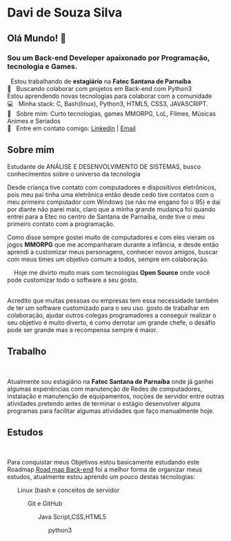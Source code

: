 # Davi de Souza Silva
## Olá Mundo! 👋
### Sou um Back-end Developer apaixonado por Programação, tecnologia e Games.

   &nbsp; Estou trabalhando de **estagiário** na **Fatec Santana de Parnaíba**
 <br/> :purple_heart: &nbsp; Buscando colaborar com projetos em Back-end com Python3
 <br/> Estou aprendendo novas tecnologias para colaborar com a comunidade
 <br/> :computer: &nbsp; Minha stack: C, Bash(linux), Python3, HTML5, CSS3, JAVASCRIPT.
 <br/> 💬  &nbsp; Sobre mim: Curto tecnologias, games MMORPG, LoL, Filmes, Músicas Animes e Seriados
 <br/> :email: &nbsp; Entre em contato comigo: 
 [Linkedin](https://www.linkedin.com/in/davi-souza-silva-ab329a109/) | [Email](mailto:davi.silva41@fatec.sp.gov.br)

<h2>Sobre mim</h2>
<p>Estudante de ANÁLISE E DESENVOLVIMENTO DE SISTEMAS, busco conhecimentos sobre o universo da tecnologia
   </p>
   <p>Desde criança tive contato com computadores e dispositivos eletrônicos, pois meu pai tinha uma eletrônica então desde cedo tive contatos com o meu primeiro computador com Windows (se não me engano foi o 95) e dai por diante não parei mais, claro que a minha grande mudança foi quando entrei para a Etec no centro de Santana de Parnaíba, onde tive o meu primeiro contato com a programação.
   </p>
  <p>Como disse sempre gostei muito de computadores e com eles vieram os jogos <b>MMORPG</b>  que me acompanharam durante a infância, e desde então aprendi a customizar meus personagens, conhecer novos amigos, buscar com meus times um objetivo comum a todos, sempre em colaboração.</p>
    <p>&nbsp&nbsp&nbsp&nbspHoje me divirto muito mais com tecnologias <b>Open Source</b> onde você pode customizar todo o software a seu gosto.
   </p>
    <br>Acredito que muitas pessoas ou empresas tem essa necessidade também de ter um software customizado para o seu uso. gosto de trabalhar em colaboração, ajudar outros colegas programadores a conseguir realizar o seu objetivo é muito diverto, é como derrotar um grande chefe, o desáfio pode ser grande mas a recompensa sempre é maior.
   </br>
    
<h2>Trabalho</h2>
  &nbsp&nbsp&nbsp&nbsp<p>Atualmente sou estagiário na <b>Fatec Santana de Parnaíba</b> onde já ganhei algumas experiências com manutenção de Redes de computadores, instalação e manutenção de equipamentos, noções de servidor entre outras atividades pretendo antes de terminar o estágio desenvolver alguns programas para facilitar algumas atividades que faço manualmente hoje.
</p>
<h2> Estudos</h2>
  &nbsp&nbsp&nbsp&nbsp<p>Para conquistar meus Objetivos estou basicamente estudando este Roadmap <a href="https://roadmap.sh/backend">Road map Back-end</a> foi a melhor forma de organizar meus estudos, atualmente estou aprendo um pouco destas técnologias:
  <ol>Linux (bash e conceitos de servidor
    <ol>Git e GitHub 
      <ol>Java Script,CSS,HTML5
        <ol>python3
</ul>
   <p><img src"https://roadmap.sh/roadmaps/backend.png"><p/>
